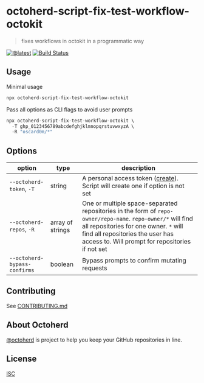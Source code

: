 # octoherd-script-fix-test-workflow-octokit

> fixes workflows in octokit in a programmatic way

[![@latest](https://img.shields.io/npm/v/octoherd-script-fix-test-workflow-octokit.svg)](https://www.npmjs.com/package/octoherd-script-fix-test-workflow-octokit)
[![Build Status](https://github.com/oscard0m/octoherd-script-fix-test-workflow-octokit/workflows/Test/badge.svg)](https://github.com/oscard0m/octoherd-script-fix-test-workflow-octokit/actions?query=workflow%3ATest+branch%3Amain)

## Usage

Minimal usage

```js
npx octoherd-script-fix-test-workflow-octokit
```

Pass all options as CLI flags to avoid user prompts

```js
npx octoherd-script-fix-test-workflow-octokit \
  -T ghp_0123456789abcdefghjklmnopqrstuvwxyzA \
  -R "oscard0m/*"
```

## Options

| option                       | type             | description                                                                                                                                                                                                                                 |
| ---------------------------- | ---------------- | ------------------------------------------------------------------------------------------------------------------------------------------------------------------------------------------------------------------------------------------- |
| `--octoherd-token`, `-T`     | string           | A personal access token ([create](https://github.com/settings/tokens/new?scopes=repo)). Script will create one if option is not set                                                                                                         |
| `--octoherd-repos`, `-R`     | array of strings | One or multiple space-separated repositories in the form of `repo-owner/repo-name`. `repo-owner/*` will find all repositories for one owner. `*` will find all repositories the user has access to. Will prompt for repositories if not set |
| `--octoherd-bypass-confirms` | boolean          | Bypass prompts to confirm mutating requests                                                                                                                                                                                                 |

## Contributing

See [CONTRIBUTING.md](CONTRIBUTING.md)

## About Octoherd

[@octoherd](https://github.com/octoherd/) is project to help you keep your GitHub repositories in line.

## License

[ISC](LICENSE.md)
